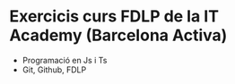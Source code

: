 # Exercicis curs FDLP de la IT Academy (Barcelona Activa)

- Programació en Js i Ts
- Git, Github, FDLP
